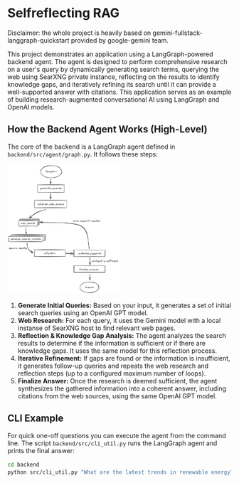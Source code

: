 # Selfreflecting RAG

Disclaimer: the whole project is heavily based on gemini-fullstack-langgraph-quickstart provided by google-gemini team.

This project demonstrates an application using a LangGraph-powered backend agent. The agent is designed to perform comprehensive research on a user's query by dynamically generating search terms, querying the web using SearXNG private instance, reflecting on the results to identify knowledge gaps, and iteratively refining its search until it can provide a well-supported answer with citations. This application serves as an example of building research-augmented conversational AI using LangGraph and OpenAI models.

## How the Backend Agent Works (High-Level)

The core of the backend is a LangGraph agent defined in `backend/src/agent/graph.py`. It follows these steps:

<img src="./agent-diagram.png" title="Agent Flow" alt="Agent Flow" width="50%">

1.  **Generate Initial Queries:** Based on your input, it generates a set of initial search queries using an OpenAI GPT model.
2.  **Web Research:** For each query, it uses the Gemini model with a local instanse of SearXNG host to find relevant web pages.
3.  **Reflection & Knowledge Gap Analysis:** The agent analyzes the search results to determine if the information is sufficient or if there are knowledge gaps. It uses the same model for this reflection process.
4.  **Iterative Refinement:** If gaps are found or the information is insufficient, it generates follow-up queries and repeats the web research and reflection steps (up to a configured maximum number of loops).
5.  **Finalize Answer:** Once the research is deemed sufficient, the agent synthesizes the gathered information into a coherent answer, including citations from the web sources, using the same OpenAI GPT model.

## CLI Example

For quick one-off questions you can execute the agent from the command line. The
script `backend/src/cli_util.py` runs the LangGraph agent and prints the
final answer:

```bash
cd backend
python src/cli_util.py "What are the latest trends in renewable energy?"
```